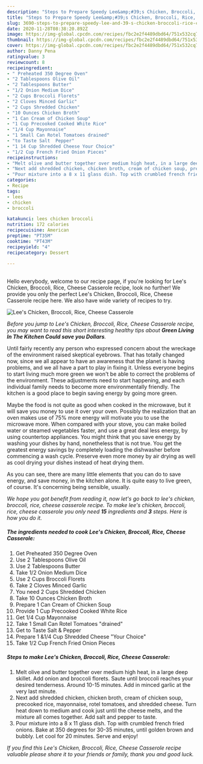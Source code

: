 ```yaml
---
description: "Steps to Prepare Speedy Lee&amp;#39;s Chicken, Broccoli, Rice, Cheese Casserole"
title: "Steps to Prepare Speedy Lee&amp;#39;s Chicken, Broccoli, Rice, Cheese Casserole"
slug: 3690-steps-to-prepare-speedy-lee-and-39-s-chicken-broccoli-rice-cheese-casserole
date: 2020-11-28T08:38:20.892Z
image: https://img-global.cpcdn.com/recipes/fbc2e2f4489dbd64/751x532cq70/lees-chicken-broccoli-rice-cheese-casserole-recipe-main-photo.jpg
thumbnail: https://img-global.cpcdn.com/recipes/fbc2e2f4489dbd64/751x532cq70/lees-chicken-broccoli-rice-cheese-casserole-recipe-main-photo.jpg
cover: https://img-global.cpcdn.com/recipes/fbc2e2f4489dbd64/751x532cq70/lees-chicken-broccoli-rice-cheese-casserole-recipe-main-photo.jpg
author: Danny Pena
ratingvalue: 3
reviewcount: 8
recipeingredient:
- " Preheated 350 Degree Oven"
- "2 Tablespoons Olive Oil"
- "2 Tablespoons Butter"
- "1/2 Onion Medium Dice"
- "2 Cups Broccoli Florets"
- "2 Cloves Minced Garlic"
- "2 Cups Shredded Chicken"
- "10 Ounces Chicken Broth"
- "1 Can Cream of Chicken Soup"
- "1 Cup Precooked Cooked White Rice"
- "1/4 Cup Mayonnaise"
- "1 Small Can Rotel Tomatoes drained"
- "to Taste Salt  Pepper"
- "1 14 Cup Shredded Cheese Your Choice"
- "1/2 Cup French Fried Onion Pieces"
recipeinstructions:
- "Melt olive and butter together over medium high heat, in a large deep skillet. Add onion and broccoli florets. Saute until broccoli reaches your desired tenderness. Around 10-15 minutes. Add in minced garlic at the very last minute."
- "Next add shredded chicken, chicken broth, cream of chicken soup, precooked rice, mayonnaise, rotel tomatoes, and shredded cheese. Turn heat down to medium and cook just until the cheese melts, and the mixture all comes together. Add salt and pepper to taste."
- "Pour mixture into a 8 x 11 glass dish. Top with crumbled french fried onions. Bake at 350 degrees for 30-35 minutes, until golden brown and bubbly. Let cool for 20 minutes. Serve and enjoy!"
categories:
- Recipe
tags:
- lees
- chicken
- broccoli

katakunci: lees chicken broccoli 
nutrition: 172 calories
recipecuisine: American
preptime: "PT35M"
cooktime: "PT43M"
recipeyield: "4"
recipecategory: Dessert

---
```

<br>
Hello everybody, welcome to our recipe page, if you're looking for Lee&#39;s Chicken, Broccoli, Rice, Cheese Casserole recipe, look no further! We provide you only the perfect Lee&#39;s Chicken, Broccoli, Rice, Cheese Casserole recipe here. We also have wide variety of recipes to try.
<br>


![Lee&#39;s Chicken, Broccoli, Rice, Cheese Casserole](https://img-global.cpcdn.com/recipes/fbc2e2f4489dbd64/751x532cq70/lees-chicken-broccoli-rice-cheese-casserole-recipe-main-photo.jpg)

<i>Before you jump to Lee&#39;s Chicken, Broccoli, Rice, Cheese Casserole recipe, you may want to read this short interesting healthy tips about 
<strong>Green Living In The Kitchen Could save you Dollars</strong>.</i>
</br>

Until fairly recently any person who expressed concern about the wreckage of the environment raised skeptical eyebrows. That has totally changed now, since we all appear to have an awareness that the planet is having problems, and we all have a part to play in fixing it. Unless everyone begins to start living much more green we won't be able to correct the problems of the environment. These adjustments need to start happening, and each individual family needs to become more environmentally friendly. The kitchen is a good place to begin saving energy by going more green.

Maybe the food is not quite as good when cooked in the microwave, but it will save you money to use it over your oven. Possibly the realization that an oven makes use of 75% more energy will motivate you to use the microwave more. When compared with your stove, you can make boiled water or steamed vegetables faster, and use a great deal less energy, by using countertop appliances. You might think that you save energy by washing your dishes by hand, nonetheless that is not true. You get the greatest energy savings by completely loading the dishwasher before commencing a wash cycle. Preserve even more money by air drying as well as cool drying your dishes instead of heat drying them.

As you can see, there are many little elements that you can do to save energy, and save money, in the kitchen alone. It is quite easy to live green, of course. It's concerning being sensible, usually.


<i>We hope you got benefit from reading it, now let's go back to lee&#39;s chicken, broccoli, rice, cheese casserole recipe. To make lee&#39;s chicken, broccoli, rice, cheese casserole you only need <strong>15</strong> ingredients and <strong>3</strong> steps. Here is how you do it.
</i>

##### The ingredients needed to cook Lee&#39;s Chicken, Broccoli, Rice, Cheese Casserole:

1. Get  Preheated 350 Degree Oven
1. Use 2 Tablespoons Olive Oil
1. Use 2 Tablespoons Butter
1. Take 1/2 Onion Medium Dice
1. Use 2 Cups Broccoli Florets
1. Take 2 Cloves Minced Garlic
1. You need 2 Cups Shredded Chicken
1. Take 10 Ounces Chicken Broth
1. Prepare 1 Can Cream of Chicken Soup
1. Provide 1 Cup Precooked Cooked White Rice
1. Get 1/4 Cup Mayonnaise
1. Take 1 Small Can Rotel Tomatoes &#34;drained&#34;
1. Get to Taste Salt &amp; Pepper
1. Prepare 1 &amp;1/4 Cup Shredded Cheese &#34;Your Choice&#34;
1. Take 1/2 Cup French Fried Onion Pieces


##### Steps to make Lee&#39;s Chicken, Broccoli, Rice, Cheese Casserole:

1. Melt olive and butter together over medium high heat, in a large deep skillet. Add onion and broccoli florets. Saute until broccoli reaches your desired tenderness. Around 10-15 minutes. Add in minced garlic at the very last minute.
1. Next add shredded chicken, chicken broth, cream of chicken soup, precooked rice, mayonnaise, rotel tomatoes, and shredded cheese. Turn heat down to medium and cook just until the cheese melts, and the mixture all comes together. Add salt and pepper to taste.
1. Pour mixture into a 8 x 11 glass dish. Top with crumbled french fried onions. Bake at 350 degrees for 30-35 minutes, until golden brown and bubbly. Let cool for 20 minutes. Serve and enjoy!


<i>If you find this Lee&#39;s Chicken, Broccoli, Rice, Cheese Casserole recipe valuable please share it to your friends or family, thank you and good luck.</i>
